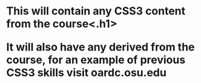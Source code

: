 <h1>This will contain any CSS3 content from the course<.h1>
<p>It will also have any derived from the course, for an example of previous CSS3 skills visit oardc.osu.edu</p>
